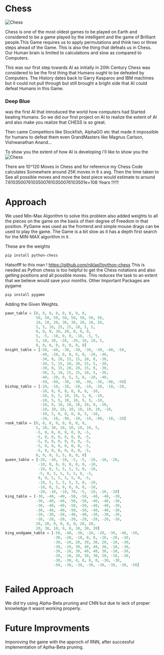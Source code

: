 # Chess
![Chess](https://image.shutterstock.com/image-vector/vector-chess-pieces-team-isolated-260nw-1068349304.jpg)

Chess is one of the most oldest games to be played on Earth and considered to be a  game played by the intelligent and the game of Brilliant people.This Game requires us to apply permutations and think two or three steps ahead  of the Game. This is also the thing that defeats us in Chess. Our Human brain is limited to calculations and slow as compared to Computers.

This was our first step towards AI as initially in 20th Century Chess was considered to be the first thing that Humans ought to be defeated by Computers. The History dates back to Garry Kasparov and IBM machines but it could not pull through but still brought a bright side that AI could defeat Humans in this Game.

<h3>Deep Blue</h3> was the first AI that introduced the world how computers had Started beating Humans.
So we did our first project on AI to realize the extent of AI and also make you realize that CHESS is so great.

Then came Competitors like Stockfish, AlphaGO etc that made it impossible for humans to defeat them even GrandMasters like Magnus Carlson, Vishwanathan Anand...

To show you the extent of how AI is developing i'll like to show you the 
![Chess](https://lh3.googleusercontent.com/fH046CiV5rLPsWZvOrg8bQFq3RA-iT7Qgr01IgZzuoAb2XbDXDxH7WrQ4-48g7pmd0i4KWMQdH-U3yxIVzR6ZK_-p7YkJCt6cGKq=w1440-rw-v1)

There are 10^120 Moves in Chess and for reference my Chess Code calculates Somewhere around 25K moves in 6 s avg. Then the time taken to See all possible moves and move the best piece would estimate to around 7.6103500761035007610350076103501e+108 Years !!!!!! 

<h1>Approach</h1>
We used Min-Max Algorithm to solve this problem also added weights to all the pieces on the game on the basis of their degree of Freedom in that position. PyGame was used as the frontend and simple mouse  drags can be used to play the game. The Game is a bit slow as it has a depth first search for the MIN-MAX algorithm in it .

These are the weights 
```bash
pip install python-chess
```
Hatsofff to this man ! 
https://github.com/niklasf/python-chess
This is needed as Python chess is too helpful to get the Chess notations and also getting positions and all possible moves. This reduces the task to an extent that we believe would save your months.
Other Important Packages are pygame
```bash
pip install pygame
```
Adding the Given Weights.
```python
pawn_table = [0, 0, 0, 0, 0, 0, 0, 0,
              50, 50, 50, 50, 50, 50, 50, 50,
              10, 10, 20, 30, 30, 20, 10, 10,
              5, 5, 10, 25, 25, 10, 5, 5,
              0, 0, 0, 20, 20, 0, 0, 0,
              5, -5, -10, 0, 0, -10, -5, 5,
              5, 10, 10, -20, -20, 10, 10, 5,
              0, 0, 0, 0, 0, 0, 0, 0]
knight_table = [-50, -40, -30, -30, -30, -30, -40, -50,
                -40, -20, 0, 0, 0, 0, -20, -40,
                -30, 0, 10, 15, 15, 10, 0, -30,
                -30, 5, 15, 20, 20, 15, 5, -30,
                -30, 0, 15, 20, 20, 15, 0, -30,
                -30, 5, 10, 15, 15, 10, 5, -30,
                -40, -20, 0, 5, 5, 0, -20, -40,
                -50, -90, -30, -30, -30, -30, -90, -50]
bishop_table = [-20, -10, -10, -10, -10, -10, -10, -20,
                -10, 0, 0, 0, 0, 0, 0, -10,
                -10, 0, 5, 10, 10, 5, 0, -10,
                -10, 5, 5, 10, 10, 5, 5, -10,
                -10, 0, 10, 10, 10, 10, 0, -10,
                -10, 10, 10, 10, 10, 10, 10, -10,
                -10, 5, 0, 0, 0, 0, 5, -10,
                -20, -10, -90, -10, -10, -90, -10, -20]
rook_table = [0, 0, 0, 0, 0, 0, 0, 0,
              5, 10, 10, 10, 10, 10, 10, 5,
              -5, 0, 0, 0, 0, 0, 0, -5,
              -5, 0, 0, 0, 0, 0, 0, -5,
              -5, 0, 0, 0, 0, 0, 0, -5,
              -5, 0, 0, 0, 0, 0, 0, -5,
              -5, 0, 0, 0, 0, 0, 0, -5,
              0, 0, 0, 5, 5, 0, 0, 0]
queen_table = [-20, -10, -10, -5, -5, -10, -10, -20,
               -10, 0, 0, 0, 0, 0, 0, -10,
               -10, 0, 5, 5, 5, 5, 0, -10,
               -5, 0, 5, 5, 5, 5, 0, -5,
               0, 0, 5, 5, 5, 5, 0, -5,
               -10, 5, 5, 5, 5, 5, 0, -10,
               -10, 0, 5, 0, 0, 0, 0, -10,
               -20, -10, -10, 70, -5, -10, -10, -20]
king_table = [-30, -40, -40, -50, -50, -40, -40, -30,
              -30, -40, -40, -50, -50, -40, -40, -30,
              -30, -40, -40, -50, -50, -40, -40, -30,
              -30, -40, -40, -50, -50, -40, -40, -30,
              -20, -30, -30, -40, -40, -30, -30, -20,
              -10, -20, -20, -20, -20, -20, -20, -10,
              20, 20, 0, 0, 0, 0, 20, 20,
              20, 30, 10, 0, 0, 10, 30, 20]
king_endgame_table = [-50, -40, -30, -20, -20, -30, -40, -50,
                      -30, -20, -10, 0, 0, -10, -20, -30,
                      -30, -10, 20, 30, 30, 20, -10, -30,
                      -30, -10, 30, 40, 40, 30, -10, -30,
                      -30, -10, 30, 40, 40, 30, -10, -30,
                      -30, -10, 20, 30, 30, 20, -10, -30,
                      -30, -30, 0, 0, 0, 0, -30, -30,
                      -50, -30, -30, -30, -30, -30, -30, -50]
                 
```
<h1>Failed Approach</h2>
We did try using Alpha-Beta pruning and CNN but due to lack of proper knowledge it wasnt working properly. 
<h1>Future Improvments</h1>
Imporoving the game with the approch of RNN, after successful implementation of Aplha-Beta pruning. 

